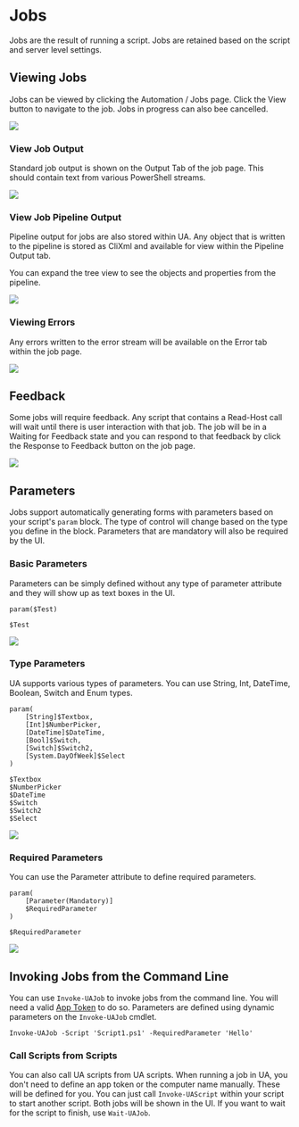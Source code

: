 # Jobs

Jobs are the result of running a script. Jobs are retained based on the script and server level settings.  

## Viewing Jobs 

Jobs can be viewed by clicking the Automation / Jobs page. Click the View button to navigate to the job. Jobs in progress can also bee cancelled. 

![](../.gitbook/assets/image%20%2819%29.png)

### View Job Output

Standard job output is shown on the Output Tab of the job page. This should contain text from various PowerShell streams. 

![](../.gitbook/assets/image%20%2813%29.png)

### View Job Pipeline Output

Pipeline output for jobs are also stored within UA. Any object that is written to the pipeline is stored as CliXml and available for view within the Pipeline Output tab. 

You can expand the tree view to see the objects and properties from the pipeline. 

![](../.gitbook/assets/image%20%2822%29.png)

### Viewing Errors

Any errors written to the error stream will be available on the Error tab within the job page. 

![](../.gitbook/assets/image%20%2825%29.png)

## Feedback 

Some jobs will require feedback. Any script that contains a Read-Host call will wait until there is user interaction with that job. The job will be in a Waiting for Feedback state and you can respond to that feedback by click the Response to Feedback button on the job page. 

![](../.gitbook/assets/image%20%2817%29.png)

## Parameters

Jobs support automatically generating forms with parameters based on your script's `param` block. The type of control will change based on the type you define in the block. Parameters that are mandatory will also be required by the UI. 

### Basic Parameters

Parameters can be simply defined without any type of parameter attribute and they will show up as text boxes in the UI. 

```text
param($Test)

$Test
```

![](../.gitbook/assets/image%20%2887%29.png)

### Type Parameters

UA supports various types of parameters. You can use String, Int, DateTime, Boolean, Switch and Enum types. 

```text
param(
    [String]$Textbox,
    [Int]$NumberPicker,
    [DateTime]$DateTime,
    [Bool]$Switch,
    [Switch]$Switch2,
    [System.DayOfWeek]$Select
)

$Textbox
$NumberPicker
$DateTime
$Switch
$Switch2
$Select
```

![](../.gitbook/assets/image%20%2888%29.png)

### Required Parameters

You can use the Parameter attribute to define required parameters. 

```text
param(
    [Parameter(Mandatory)]
    $RequiredParameter
)

$RequiredParameter
```

![](../.gitbook/assets/image%20%2886%29.png)

## Invoking Jobs from the Command Line

You can use `Invoke-UAJob` to invoke jobs from the command line. You will need a valid [App Token](../config/security/#app-tokens) to do so. Parameters are defined using dynamic parameters on the `Invoke-UAJob` cmdlet. 

```text
Invoke-UAJob -Script 'Script1.ps1' -RequiredParameter 'Hello'
```

### Call Scripts from Scripts

You can also call UA scripts from UA scripts. When running a job in UA, you don't need to define an app token or the computer name manually. These will be defined for you. You can just call `Invoke-UAScript` within your script to start another script. Both jobs will be shown in the UI. If you want to wait for the script to finish, use `Wait-UAJob`. 

